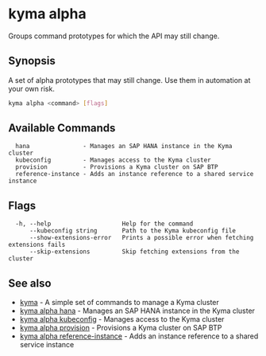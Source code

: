 # kyma alpha

Groups command prototypes for which the API may still change.

## Synopsis

A set of alpha prototypes that may still change. Use them in automation at your own risk.

```bash
kyma alpha <command> [flags]
```

## Available Commands

```text
  hana               - Manages an SAP HANA instance in the Kyma cluster
  kubeconfig         - Manages access to the Kyma cluster
  provision          - Provisions a Kyma cluster on SAP BTP
  reference-instance - Adds an instance reference to a shared service instance
```

## Flags

```text
  -h, --help                    Help for the command
      --kubeconfig string       Path to the Kyma kubeconfig file
      --show-extensions-error   Prints a possible error when fetching extensions fails
      --skip-extensions         Skip fetching extensions from the cluster
```

## See also

* [kyma](kyma.md)                                                   - A simple set of commands to manage a Kyma cluster
* [kyma alpha hana](kyma_alpha_hana.md)                             - Manages an SAP HANA instance in the Kyma cluster
* [kyma alpha kubeconfig](kyma_alpha_kubeconfig.md)                 - Manages access to the Kyma cluster
* [kyma alpha provision](kyma_alpha_provision.md)                   - Provisions a Kyma cluster on SAP BTP
* [kyma alpha reference-instance](kyma_alpha_reference-instance.md) - Adds an instance reference to a shared service instance
